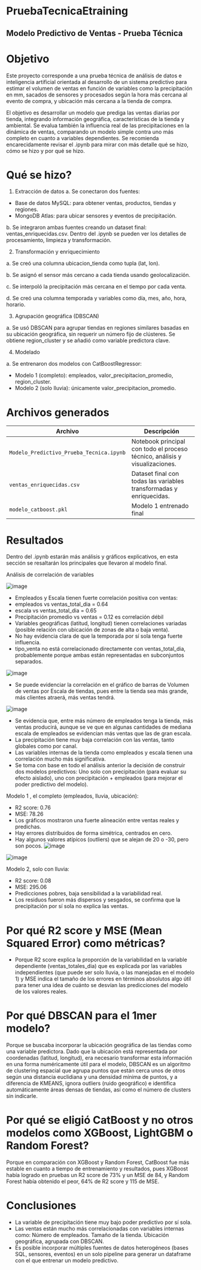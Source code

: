 # PruebaTecnicaEtraining

## Modelo Predictivo de Ventas - Prueba Técnica

# Objetivo
Este proyecto corresponde a una prueba técnica de análisis de datos e inteligencia artificial orientada al desarrollo de un sistema predictivo para estimar el volumen de ventas en función de variables como la precipitación en mm, sacados de sensores y procesados según la hora más cercana al evento de compra, y ubicación más cercana a la tienda de compra.

El objetivo es desarrollar un modelo que prediga las ventas diarias por tienda, integrando información geográfica, características de la tienda y ambiental.
Se evalua también la influencia real de las precipitaciones en la dinámica de ventas, comparando un modelo simple contra uno más completo en cuanto a variables dependientes.
Se recomienda encarecidamente revisar el .ipynb para mirar con más detalle qué se hizo, cómo se hizo y por qué se hizo.

# Qué se hizo?
1. Extracción de datos
a. Se conectaron dos fuentes:

* Base de datos MySQL: para obtener ventas, productos, tiendas y regiones.
* MongoDB Atlas: para ubicar sensores y eventos de precipitación.

b. Se integraron ambas fuentes creando un dataset final: ventas_enriquecidas.csv. Dentro del .ipynb se pueden ver los detalles de procesamiento, limpieza y transformación.

2. Transformación y enriquecimiento

a. Se creó una columna ubicacion_tienda como tupla (lat, lon).

b. Se asignó el sensor más cercano a cada tienda usando geolocalización.

c. Se interpoló la precipitación más cercana en el tiempo por cada venta.

d. Se creó una columna temporada y variables como día, mes, año, hora, horario.

3. Agrupación geográfica (DBSCAN)

a. Se usó DBSCAN para agrupar tiendas en regiones similares basadas en su ubicación geográfica, sin requerir un número fijo de clústeres. Se obtiene region_cluster y se añadió como variable predictora clave.

4. Modelado
   
a. Se entrenaron dos modelos con CatBoostRegressor:

* Modelo 1 (completo): empleados, valor_precipitacion_promedio, region_cluster.
* Modelo 2 (solo lluvia): únicamente valor_precipitacion_promedio.

# Archivos generados
| Archivo                        | Descripción                                                                 |
|-------------------------------|------------------------------------------------------------------------------|
| `Modelo_Predictivo_Prueba_Tecnica.ipynb` | Notebook principal con todo el proceso técnico, análisis y visualizaciones.         |
| `ventas_enriquecidas.csv`     | Dataset final con todas las variables transformadas y enriquecidas.         |
| `modelo_catboost.pkl`         | Modelo 1 entrenado final          |

# Resultados

Dentro del .ipynb estarán más análisis y gráficos explicativos, en esta sección se resaltarán los principales que llevaron al modelo final.

Análisis de correlación de variables

![image](https://github.com/user-attachments/assets/1a239634-b2c8-49ed-b046-b730b3af4f29)

* Empleados y Escala tienen fuerte correlación positiva con ventas:
* empleados vs ventas_total_dia = 0.64
* escala vs ventas_total_dia = 0.65
* Precipitación promedio vs ventas = 0.12 es correlación débil
* Variables geográficas (latitud, longitud) tienen correlaciones variadas (posible relación con ubicación de zonas de alta o baja venta).
* No hay evidencia clara de que la temporada por sí sola tenga fuerte influencia.
* tipo_venta no está correlacionado directamente con ventas_total_dia, probablemente porque ambas están representadas en subconjuntos separados.

![image](https://github.com/user-attachments/assets/c1320409-8f34-4b37-bbea-372b3a18b0a0)

* Se puede evidenciar la correlación en el gráfico de barras de Volumen de ventas por Escala de tiendas, pues entre la tienda sea más grande, más clientes atraerá, más ventas tendrá.
  
![image](https://github.com/user-attachments/assets/c7491064-7b6f-4609-81e2-451b9f735222)

* Se evidencia que, entre más número de empleados tenga la tienda, más ventas producirá, aunque se ve que en algunas cantidades de mediana escala de empleados se evidencian más ventas que las de gran escala.
* La precipitación tiene muy baja correlación con las ventas, tanto globales como por canal.
* Las variables internas de la tienda como empleados y escala tienen una correlación mucho más significativa.
* Se toma con base en todo el análisis anterior la decisión de construir dos modelos predictivos: Uno solo con precipitación (para evaluar su efecto aislado), uno con precipitación + empleados (para mejorar el poder predictivo del modelo).

Modelo 1 , el completo (empleados, lluvia, ubicación):

* R2 score: 0.76
* MSE: 78.26
* Los gráficos mostraron una fuerte alineación entre ventas reales y predichas.
* Hay errores distribuidos de forma simétrica, centrados en cero.
* Hay algunos valores atípicos (outliers) que se alejan de 20 o -30, pero son pocos.
![image](https://github.com/user-attachments/assets/ecca7f1f-aa5f-493c-b780-0c14ba4d47e4)

![image](https://github.com/user-attachments/assets/21d95555-6fa7-4acc-aec1-544f3dca5725)

Modelo 2, solo con lluvia:
* R2 score: 0.08
* MSE: 295.06
* Predicciones pobres, baja sensibilidad a la variabilidad real.
* Los residuos fueron más dispersos y sesgados, se confirma que la precipitación por sí sola no explica las ventas.

# Por qué R2 score y MSE (Mean Squared Error) como métricas?

* Porque R2 score explica la proporción de la variabilidad en la variable dependiente (ventas_totales_dia) que es explicada por las variables independientes (que puede ser solo lluvia, o las manejadas en el modelo 1) y MSE indica el tamaño de los errores en términos absolutos algo útil para tener una idea de cuánto se desvían las predicciones del modelo de los valores reales.

# Por qué DBSCAN para el 1mer modelo?

Porque se buscaba incorporar la ubicación geográfica de las tiendas como una variable predictora. Dado que la ubicación está representada por coordenadas (latitud, longitud), era necesario transformar esta información en una forma numéricamente útil para el modelo, DBSCAN es un algoritmo de clustering espacial que agrupa puntos que están cerca unos de otros según una distancia euclidiana y una densidad mínima de puntos, y a diferencia de KMEANS, ignora outliers (ruido geográfico) e identifica automáticamente áreas densas de tiendas, así como el número de clusters sin indicarle.

# Por qué se eligió CatBoost y no otros modelos como XGBoost, LightGBM o Random Forest?

Porque en comparación con XGBoost y Random Forest, CatBoost fue más estable en cuanto a tiempo de entrenamiento y resultados, pues XGBoost había logrado en pruebas un R2 score de 73% y un MSE de 84, y Random Forest había obtenido el peor, 64% de R2 score y 115 de MSE.

# Conclusiones
* La variable de precipitación tiene muy bajo poder predictivo por sí sola.
* Las ventas están mucho más correlacionadas con variables internas como: Número de empleados. Tamaño de la tienda. Ubicación geográfica, agrupada con DBSCAN.
* Es posible incorporar múltiples fuentes de datos heterogéneos (bases SQL, sensores, eventos) en un solo pipeline para generar un dataframe con el que entrenar un modelo predictivo.
